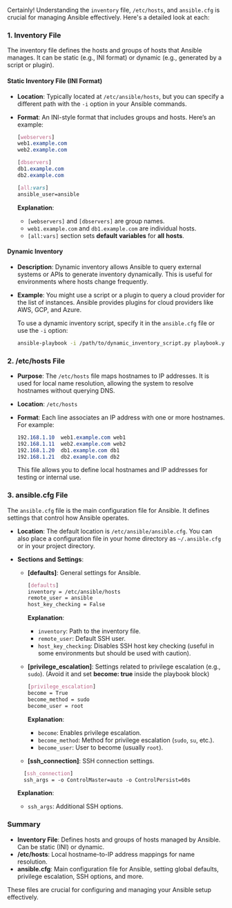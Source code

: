Certainly! Understanding the `inventory` file, `/etc/hosts`, and `ansible.cfg` is crucial for managing Ansible effectively. Here's a detailed look at each:

### 1. **Inventory File**

The inventory file defines the hosts and groups of hosts that Ansible manages. It can be static (e.g., INI format) or dynamic (e.g., generated by a script or plugin).

#### **Static Inventory File (INI Format)**

- **Location**: Typically located at `/etc/ansible/hosts`, but you can specify a different path with the `-i` option in your Ansible commands.

- **Format**: An INI-style format that includes groups and hosts. Here’s an example:

  ```scss
  [webservers]
  web1.example.com
  web2.example.com

  [dbservers]
  db1.example.com
  db2.example.com

  [all:vars]
  ansible_user=ansible
  ```

  **Explanation**:
  - `[webservers]` and `[dbservers]` are group names.
  - `web1.example.com` and `db1.example.com` are individual hosts.
  - `[all:vars]` section sets **default** **variables** for **all** **hosts**.

#### **Dynamic Inventory**

- **Description**: Dynamic inventory allows Ansible to query external systems or APIs to generate inventory dynamically. This is useful for environments where hosts change frequently.

- **Example**: You might use a script or a plugin to query a cloud provider for the list of instances. Ansible provides plugins for cloud providers like AWS, GCP, and Azure.

  To use a dynamic inventory script, specify it in the `ansible.cfg` file or use the `-i` option:

  ```bash
  ansible-playbook -i /path/to/dynamic_inventory_script.py playbook.yml
  ```

### 2. **/etc/hosts File**

- **Purpose**: The `/etc/hosts` file maps hostnames to IP addresses. It is used for local name resolution, allowing the system to resolve hostnames without querying DNS.

- **Location**: `/etc/hosts`

- **Format**: Each line associates an IP address with one or more hostnames. For example:

  ```scss
  192.168.1.10  web1.example.com web1
  192.168.1.11  web2.example.com web2
  192.168.1.20  db1.example.com db1
  192.168.1.21  db2.example.com db2
  ```

  This file allows you to define local hostnames and IP addresses for testing or internal use.

### 3. **ansible.cfg File**

The `ansible.cfg` file is the main configuration file for Ansible. It defines settings that control how Ansible operates.

- **Location**: The default location is `/etc/ansible/ansible.cfg`. You can also place a configuration file in your home directory as `~/.ansible.cfg` or in your project directory.

- **Sections and Settings**:

  - **[defaults]**: General settings for Ansible.

    ```scss
    [defaults]
    inventory = /etc/ansible/hosts
    remote_user = ansible
    host_key_checking = False
    ```

    **Explanation**:
    - `inventory`: Path to the inventory file.
    - `remote_user`: Default SSH user.
    - `host_key_checking`: Disables SSH host key checking (useful in some environments but should be used with caution).

  - **[privilege_escalation]**: Settings related to privilege escalation (e.g., `sudo`). (Avoid it and set **become: true** inside the playbook block)

    ```scss
    [privilege_escalation]
    become = True
    become_method = sudo
    become_user = root
    ```

    **Explanation**:
    - `become`: Enables privilege escalation.
    - `become_method`: Method for privilege escalation (`sudo`, `su`, etc.).
    - `become_user`: User to become (usually `root`).

  - **[ssh_connection]**: SSH connection settings.

  ```scss
    [ssh_connection]
    ssh_args = -o ControlMaster=auto -o ControlPersist=60s
    ```

    **Explanation**:
    - `ssh_args`: Additional SSH options.

### Summary

- **Inventory File**: Defines hosts and groups of hosts managed by Ansible. Can be static (INI) or dynamic.
- **/etc/hosts**: Local hostname-to-IP address mappings for name resolution.
- **ansible.cfg**: Main configuration file for Ansible, setting global defaults, privilege escalation, SSH options, and more.

These files are crucial for configuring and managing your Ansible setup effectively.